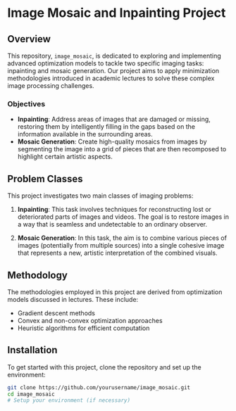 # Image Mosaic and Inpainting Project

## Overview
This repository, `image_mosaic`, is dedicated to exploring and implementing advanced optimization models to tackle two specific imaging tasks: inpainting and mosaic generation. Our project aims to apply minimization methodologies introduced in academic lectures to solve these complex image processing challenges.

### Objectives
- **Inpainting**: Address areas of images that are damaged or missing, restoring them by intelligently filling in the gaps based on the information available in the surrounding areas.
- **Mosaic Generation**: Create high-quality mosaics from images by segmenting the image into a grid of pieces that are then recomposed to highlight certain artistic aspects.

## Problem Classes
This project investigates two main classes of imaging problems:

1. **Inpainting**: This task involves techniques for reconstructing lost or deteriorated parts of images and videos. The goal is to restore images in a way that is seamless and undetectable to an ordinary observer.

2. **Mosaic Generation**: In this task, the aim is to combine various pieces of images (potentially from multiple sources) into a single cohesive image that represents a new, artistic interpretation of the combined visuals.

## Methodology
The methodologies employed in this project are derived from optimization models discussed in lectures. These include:

- Gradient descent methods
- Convex and non-convex optimization approaches
- Heuristic algorithms for efficient computation

## Installation
To get started with this project, clone the repository and set up the environment:

```bash
git clone https://github.com/yourusername/image_mosaic.git
cd image_mosaic
# Setup your environment (if necessary)
